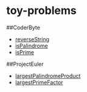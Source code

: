 # toy-problems

##CoderByte
* [reverseString](reverseString/reverseString.js)
* [isPalindrome](palindrome/isPalindrome.js)
* [isPrime](prime/isPrime.js)

##ProjectEuler
* [largestPalindromeProduct](palindrome/largestPalindromeProduct.js)
* [largestPrimeFactor](prime/largestPrimeFactor.js)